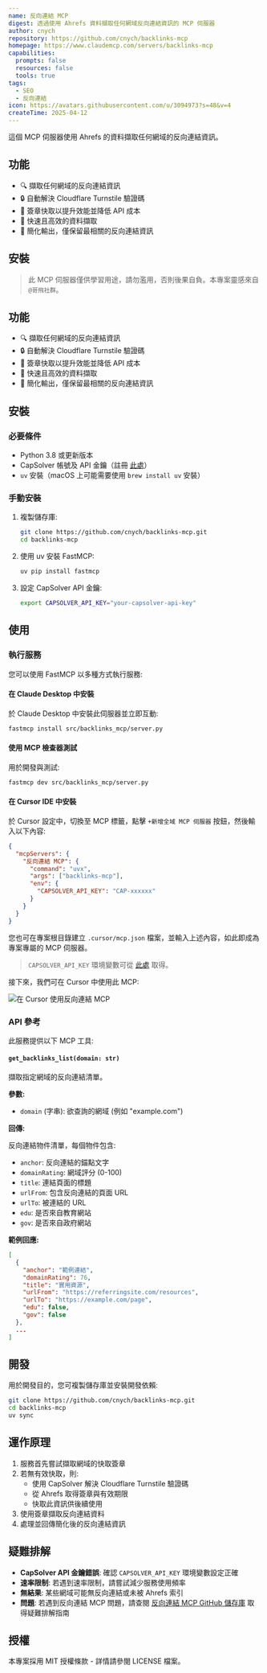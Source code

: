 ```yaml
---
name: 反向連結 MCP
digest: 透過使用 Ahrefs 資料擷取任何網域反向連結資訊的 MCP 伺服器
author: cnych
repository: https://github.com/cnych/backlinks-mcp
homepage: https://www.claudemcp.com/servers/backlinks-mcp
capabilities:
  prompts: false
  resources: false
  tools: true
tags:
  - SEO
  - 反向連結
icon: https://avatars.githubusercontent.com/u/3094973?s=48&v=4
createTime: 2025-04-12
---
```


這個 MCP 伺服器使用 Ahrefs 的資料擷取任何網域的反向連結資訊。

## 功能

- 🔍 擷取任何網域的反向連結資訊
- 🔒 自動解決 Cloudflare Turnstile 驗證碼
- 💾 簽章快取以提升效能並降低 API 成本
- 🚀 快速且高效的資料擷取
- 🧹 簡化輸出，僅保留最相關的反向連結資訊

## 安裝

> 此 MCP 伺服器僅供學習用途，請勿濫用，否則後果自負。本專案靈感來自 `@哥飛社群`。

## 功能

- 🔍 擷取任何網域的反向連結資訊
- 🔒 自動解決 Cloudflare Turnstile 驗證碼
- 💾 簽章快取以提升效能並降低 API 成本
- 🚀 快速且高效的資料擷取
- 🧹 簡化輸出，僅保留最相關的反向連結資訊

## 安裝

### 必要條件

- Python 3.8 或更新版本
- CapSolver 帳號及 API 金鑰（註冊 [此處](https://dashboard.capsolver.com/passport/register?inviteCode=1dTH7WQSfHD0)）
- `uv` 安裝（macOS 上可能需要使用 `brew install uv` 安裝）

### 手動安裝

1. 複製儲存庫:

   ```bash
   git clone https://github.com/cnych/backlinks-mcp.git
   cd backlinks-mcp
   ```

2. 使用 uv 安裝 FastMCP:

   ```bash
   uv pip install fastmcp
   ```

3. 設定 CapSolver API 金鑰:
   ```bash
   export CAPSOLVER_API_KEY="your-capsolver-api-key"
   ```

## 使用

### 執行服務

您可以使用 FastMCP 以多種方式執行服務:

#### 在 Claude Desktop 中安裝

於 Claude Desktop 中安裝此伺服器並立即互動:

```bash
fastmcp install src/backlinks_mcp/server.py
```

#### 使用 MCP 檢查器測試

用於開發與測試:

```bash
fastmcp dev src/backlinks_mcp/server.py
```

#### 在 Cursor IDE 中安裝

於 Cursor 設定中，切換至 MCP 標籤，點擊 `+新增全域 MCP 伺服器` 按鈕，然後輸入以下內容:

```json
{
  "mcpServers": {
    "反向連結 MCP": {
      "command": "uvx",
      "args": ["backlinks-mcp"],
      "env": {
        "CAPSOLVER_API_KEY": "CAP-xxxxxx"
      }
    }
  }
}
```

您也可在專案根目錄建立 `.cursor/mcp.json` 檔案，並輸入上述內容，如此即成為專案專屬的 MCP 伺服器。

> `CAPSOLVER_API_KEY` 環境變數可從 [此處](https://dashboard.capsolver.com/passport/register?inviteCode=1dTH7WQSfHD0) 取得。

接下來，我們可在 Cursor 中使用此 MCP:

![在 Cursor 使用反向連結 MCP](/images/backlinks-mcp-on-cursor.png)

### API 參考

此服務提供以下 MCP 工具:

#### `get_backlinks_list(domain: str)`

擷取指定網域的反向連結清單。

**參數:**

- `domain` (字串): 欲查詢的網域 (例如 "example.com")

**回傳:**

反向連結物件清單，每個物件包含:

- `anchor`: 反向連結的錨點文字
- `domainRating`: 網域評分 (0-100)
- `title`: 連結頁面的標題
- `urlFrom`: 包含反向連結的頁面 URL
- `urlTo`: 被連結的 URL
- `edu`: 是否來自教育網站
- `gov`: 是否來自政府網站

**範例回應:**

```json
[
  {
    "anchor": "範例連結",
    "domainRating": 76,
    "title": "實用資源",
    "urlFrom": "https://referringsite.com/resources",
    "urlTo": "https://example.com/page",
    "edu": false,
    "gov": false
  },
  ...
]
```

## 開發

用於開發目的，您可複製儲存庫並安裝開發依賴:

```bash
git clone https://github.com/cnych/backlinks-mcp.git
cd backlinks-mcp
uv sync
```

## 運作原理

1. 服務首先嘗試擷取網域的快取簽章
2. 若無有效快取，則:
   - 使用 CapSolver 解決 Cloudflare Turnstile 驗證碼
   - 從 Ahrefs 取得簽章與有效期限
   - 快取此資訊供後續使用
3. 使用簽章擷取反向連結資料
4. 處理並回傳簡化後的反向連結資訊

## 疑難排解

- **CapSolver API 金鑰錯誤**: 確認 `CAPSOLVER_API_KEY` 環境變數設定正確
- **速率限制**: 若遇到速率限制，請嘗試減少服務使用頻率
- **無結果**: 某些網域可能無反向連結或未被 Ahrefs 索引
- **問題**: 若遇到反向連結 MCP 問題，請查閱 [反向連結 MCP GitHub 儲存庫](https://github.com/cnych/backlinks-mcp) 取得疑難排解指南

## 授權

本專案採用 MIT 授權條款 - 詳情請參閱 LICENSE 檔案。